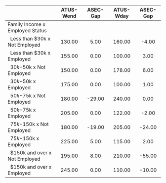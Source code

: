 
|                      |    ATUS-Wend |     ASEC-Gap |    ATUS-Wday |     ASEC-Gap |
| -------------------- | :----------: | :----------: | :----------: | :----------: |
| Family Income x Employed Status |              |              |              |              |
| &nbsp;&nbsp;Less than $30k x Not Employed |       130.00 |         5.00 |       160.00 |        -4.00 |
| &nbsp;&nbsp;Less than $30k x Employed |       155.00 |         0.00 |       100.00 |         3.00 |
| &nbsp;&nbsp;$30k-$50k x Not Employed |       150.00 |         0.00 |       178.00 |         6.00 |
| &nbsp;&nbsp;$30k-$50k x Employed |       175.00 |         0.00 |       100.00 |         1.00 |
| &nbsp;&nbsp;$50k-$75k x Not Employed |       180.00 |       -29.00 |       240.00 |         0.00 |
| &nbsp;&nbsp;$50k-$75k x Employed |       205.00 |         0.00 |       122.00 |        -2.00 |
| &nbsp;&nbsp;$75k-$150k x Not Employed |       180.00 |       -19.00 |       205.00 |       -24.00 |
| &nbsp;&nbsp;$75k-$150k x Employed |       225.00 |         5.00 |       115.00 |         2.00 |
| &nbsp;&nbsp;$150k and over x Not Employed |       195.00 |         8.00 |       210.00 |       -55.00 |
| &nbsp;&nbsp;$150k and over x Employed |       245.00 |         0.00 |       110.00 |       -10.00 |

